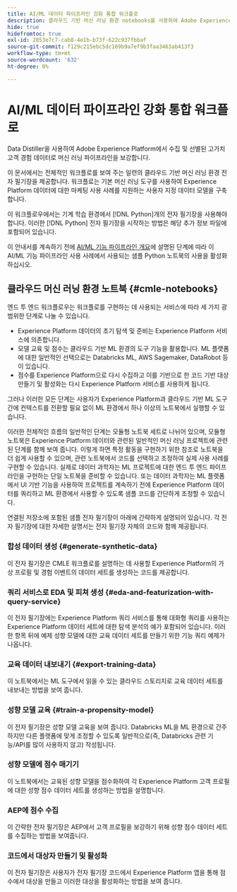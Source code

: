 ```yaml
---
title: AI/ML 데이터 파이프라인 강화 통합 워크플로
description: 클라우드 기반 머신 러닝 환경 notebooks를 사용하여 Adobe Experience Platform 데이터에서 구독 전환을 예측하는 교육 및 점수 책정 모델을 만듭니다.
hide: true
hidefromtoc: true
exl-id: 2853e7c7-cab8-4e1b-b73f-622c937fbbaf
source-git-commit: f129c215ebc5dc169b9a7ef9b3faa3463ab413f3
workflow-type: tm+mt
source-wordcount: '632'
ht-degree: 0%

---
```


<!-- 
title: Cloud Machine Learning Environment Notebooks
Cloud machine learning environment notebooks
Old title: 
# AI/ML data pipeline enrichment end-to-end workflow
-->

# AI/ML 데이터 파이프라인 강화 통합 워크플로

Data Distiller을 사용하여 Adobe Experience Platform에서 수집 및 선별된 고가치 고객 경험 데이터로 머신 러닝 파이프라인을 보강합니다.

이 문서에서는 전체적인 워크플로를 보여 주는 일련의 클라우드 기반 머신 러닝 환경 전자 필기장을 제공합니다. 워크플로는 기본 머신 러닝 도구를 사용하여 Experience Platform 데이터에 대한 마케팅 사용 사례를 지원하는 사용자 지정 데이터 모델을 구축합니다.

이 워크플로우에서는 기계 학습 환경에서 [!DNL Python]개의 전자 필기장을 사용해야 합니다. 이러한 [!DNL Python] 전자 필기장을 시작하는 방법은 해당 추가 정보 파일에 포함되어 있습니다.

이 안내서를 계속하기 전에 [AI/ML 기능 파이프라인 개요](./overview.md)에 설명된 단계에 따라 이 AI/ML 기능 파이프라인 사용 사례에서 사용되는 샘플 Python 노트북의 사용을 활성화하십시오.

## 클라우드 머신 러닝 환경 노트북 {#cmle-notebooks}

엔드 투 엔드 워크플로우는 워크플로를 구현하는 데 사용되는 서비스에 따라 세 가지 광범위한 단계로 나눌 수 있습니다.

- Experience Platform 데이터의 초기 탐색 및 준비는 Experience Platform 서비스에 의존합니다.
- 모델 교육 및 점수는 클라우드 기반 ML 환경의 도구 기능을 활용합니다. ML 플랫폼에 대한 일반적인 선택으로는 Databricks ML, AWS Sagemaker, DataRobot 등이 있습니다.
- 점수를 Experience Platform으로 다시 수집하고 이를 기반으로 한 코드 기반 대상 만들기 및 활성화는 다시 Experience Platform 서비스를 사용하게 됩니다.

그러나 이러한 모든 단계는 사용자가 Experience Platform과 클라우드 기반 ML 도구 간에 컨텍스트를 전환할 필요 없이 ML 환경에서 하나 이상의 노트북에서 실행할 수 있습니다.

이러한 전체적인 흐름의 일반적인 단계는 모듈형 노트북 세트로 나뉘어 있으며, 모듈형 노트북은 Experience Platform 데이터와 관련된 일반적인 머신 러닝 프로젝트에 관련된 단계를 함께 보여 줍니다. 이렇게 하면 특정 활동을 구현하기 위한 참조로 노트북을 더 쉽게 사용할 수 있으며, 관련 노트북에서 코드를 선택하고 조정하여 실제 사용 사례를 구현할 수 있습니다. 실제로 데이터 과학자는 ML 프로젝트에 대한 엔드 투 엔드 파이프라인을 구현하는 단일 노트북을 준비할 수 있습니다. 또는 데이터 과학자는 ML 플랫폼에서 UI 기반 기능을 사용하여 프로젝트를 계속하기 전에 Experience Platform 데이터를 쿼리하고 ML 환경에서 사용할 수 있도록 샘플 코드를 간단하게 조정할 수 있습니다.

연결된 저장소에 포함된 샘플 전자 필기장이 아래에 간략하게 설명되어 있습니다. 각 전자 필기장에 대한 자세한 설명서는 전자 필기장 자체의 코드와 함께 제공됩니다.

<!-- Below is the meat - the how to (but without links or details) -->

### 합성 데이터 생성 {#generate-synthetic-data}

이 전자 필기장은 CMLE 워크플로를 설명하는 데 사용할 Experience Platform의 가상 프로필 및 경험 이벤트의 데이터 세트를 생성하는 코드를 제공합니다.

### 쿼리 서비스로 EDA 및 피쳐 생성 {#eda-and-featurization-with-query-service}

이 전자 필기장에는 Experience Platform 쿼리 서비스를 통해 대화형 쿼리를 사용하는 Experience Platform 데이터 세트에 대한 탐색 분석의 예가 포함되어 있습니다. 이러한 항목 뒤에 예제 성향 모델에 대한 교육 데이터 세트를 만들기 위한 기능 쿼리 예제가 나옵니다.

### 교육 데이터 내보내기 {#export-training-data}

이 노트북에서는 ML 도구에서 읽을 수 있는 클라우드 스토리지로 교육 데이터 세트를 내보내는 방법을 보여 줍니다.

### 성향 모델 교육 {#train-a-propensity-model}

이 전자 필기장은 성향 모델 교육을 보여 줍니다. Databricks ML을 ML 환경으로 간주하지만 다른 플랫폼에 맞게 조정할 수 있도록 일반적으로(즉, Databricks 관련 기능/API를 많이 사용하지 않고) 작성됩니다.

### 성향 모델에 점수 매기기

이 노트북에서는 교육된 성향 모델을 점수화하여 각 Experience Platform 고객 프로필에 대한 성향 점수 데이터 세트를 생성하는 방법을 설명합니다.

### AEP에 점수 수집

이 간략한 전자 필기장은 AEP에서 고객 프로필을 보강하기 위해 성향 점수 데이터 세트를 수집하는 방법을 보여줍니다.

### 코드에서 대상자 만들기 및 활성화

이 전자 필기장은 사용자가 전자 필기장 코드에서 Experience Platform 앱을 통해 점수에서 대상을 만들고 이러한 대상을 활성화하는 방법을 보여 줍니다.
